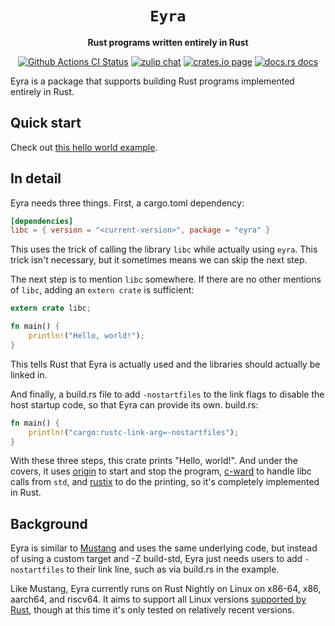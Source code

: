 <div align="center">
  <h1><code>Eyra</code></h1>

  <p>
    <strong>Rust programs written entirely in Rust</strong>
  </p>

  <p>
    <a href="https://github.com/sunfishcode/c-ward/actions?query=workflow%3ACI"><img src="https://github.com/sunfishcode/c-ward/workflows/CI/badge.svg" alt="Github Actions CI Status" /></a>
    <a href="https://bytecodealliance.zulipchat.com/#narrow/stream/206238-general"><img src="https://img.shields.io/badge/zulip-join_chat-brightgreen.svg" alt="zulip chat" /></a>
    <a href="https://crates.io/crates/eyra"><img src="https://img.shields.io/crates/v/eyra.svg" alt="crates.io page" /></a>
    <a href="https://docs.rs/eyra"><img src="https://docs.rs/eyra/badge.svg" alt="docs.rs docs" /></a>
  </p>
</div>

Eyra is a package that supports building Rust programs implemented entirely
in Rust.

## Quick start

Check out [this hello world example].

[this hello world example]: https://github.com/sunfishcode/c-ward/tree/main/example-crates/eyra-example

## In detail

Eyra needs three things. First, a cargo.toml dependency:

```toml
[dependencies]
libc = { version = "<current-version>", package = "eyra" }
```

This uses the trick of calling the library `libc` while actually using
`eyra`. This trick isn't necessary, but it sometimes means we can skip
the next step.

The next step is to mention `libc` somewhere. If there are no other
mentions of `libc`, adding an `extern crate` is sufficient:

```rust
extern crate libc;

fn main() {
    println!("Hello, world!");
}
```

This tells Rust that Eyra is actually used and the libraries should actually
be linked in.

And finally, a build.rs file to add `-nostartfiles` to the link flags to
disable the host startup code, so that Eyra can provide its own. build.rs:

```rust
fn main() {
    println!("cargo:rustc-link-arg=-nostartfiles");
}
```

With these three steps, this crate prints "Hello, world!". And under the
covers, it uses [origin] to start and stop the program, [c-ward] to handle
libc calls from `std`, and [rustix] to do the printing, so it's completely
implemented in Rust.

## Background

Eyra is similar to [Mustang] and uses the same underlying code, but instead
of using a custom target and -Z build-std, Eyra just needs users to add
`-nostartfiles` to their link line, such as via build.rs in the example.

Like Mustang, Eyra currently runs on Rust Nightly on Linux on x86-64, x86,
aarch64, and riscv64. It aims to support all Linux versions [supported by Rust],
though at this time it's only tested on relatively recent versions.

[Mustang]: https://github.com/sunfishcode/mustang
[origin]: https://github.com/sunfishcode/origin
[c-ward]: https://github.com/sunfishcode/c-ward
[rustix]: https://github.com/sunfishcode/rustix
[supported by Rust]: https://doc.rust-lang.org/nightly/rustc/platform-support.html
